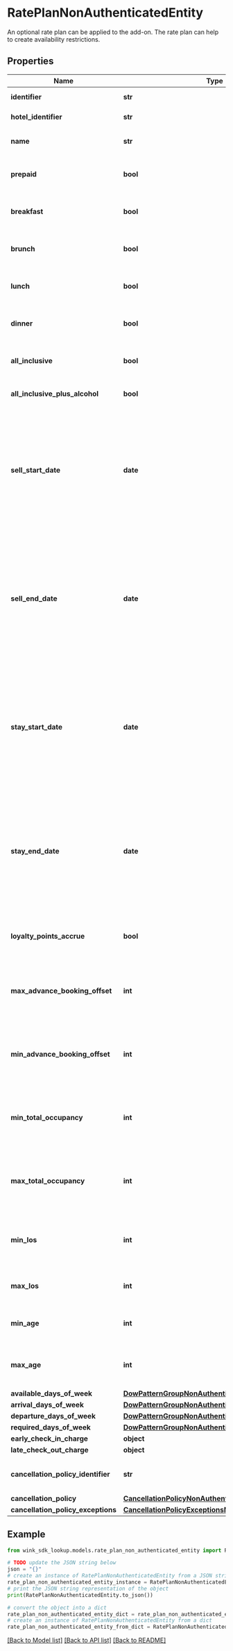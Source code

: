 # RatePlanNonAuthenticatedEntity

An optional rate plan can be applied to the add-on. The rate plan can help to create availability restrictions.

## Properties

Name | Type | Description | Notes
------------ | ------------- | ------------- | -------------
**identifier** | **str** | Rate plan identifier | 
**hotel_identifier** | **str** | Hotel Identifier | 
**name** | **str** | Provides the name of the rate plan. | 
**prepaid** | **bool** | When true, indicates if the rate is a prepaid rate. | [default to False]
**breakfast** | **bool** | When true, indicates breakfast is included. | [default to False]
**brunch** | **bool** | When true, indicates brunch is included. | [default to False]
**lunch** | **bool** | When true, indicates lunch is included. | [default to False]
**dinner** | **bool** | When true, indicates dinner is included. | [default to False]
**all_inclusive** | **bool** | Everything included except alcohol | [default to False]
**all_inclusive_plus_alcohol** | **bool** | Everything included with alcohol | [default to False]
**sell_start_date** | **date** | Set a start date for when to start selling this rate. When sellStartDate and sellEndDate are set, this rate is only available for sale within that date range. | [optional] 
**sell_end_date** | **date** | Set an end date for when to finish selling this rate. When sellStartDate and sellEndDate are set, this rate is only available for sale within that date range. | [optional] 
**stay_start_date** | **date** | Set a start date for when the guest can visit. When stayStartDate and stayEndDate are set, this rate is only available for stay within that date range. | [optional] 
**stay_end_date** | **date** | Set an end date for when the guest can visit. When stayStartDate and stayEndDate are set, this rate is only available for stay within that date range. | [optional] 
**loyalty_points_accrue** | **bool** | Property honors loyalty points with this rate plan. | [optional] [default to False]
**max_advance_booking_offset** | **int** | Maximum days before the arrival date for which this rate plan may be booked. | [optional] 
**min_advance_booking_offset** | **int** | Minimum days before the arrival date for which this rate plan may be booked. | [optional] 
**min_total_occupancy** | **int** | Defines the minimum number of total occupants required for this rate plan. | [optional] 
**max_total_occupancy** | **int** | Defines the maximum number of total occupants required for this rate plan. | [optional] 
**min_los** | **int** | Indicates the minimum length of stay required for this rate plan. | [optional] 
**max_los** | **int** | Indicates the maximum length of stay. | [optional] 
**min_age** | **int** | The minimum age to qualify for this rate plan. | [optional] 
**max_age** | **int** | The maximum age to qualify for this rate plan. | [optional] 
**available_days_of_week** | [**DowPatternGroupNonAuthenticatedEntity**](DowPatternGroupNonAuthenticatedEntity.md) |  | [optional] 
**arrival_days_of_week** | [**DowPatternGroupNonAuthenticatedEntity**](DowPatternGroupNonAuthenticatedEntity.md) |  | [optional] 
**departure_days_of_week** | [**DowPatternGroupNonAuthenticatedEntity**](DowPatternGroupNonAuthenticatedEntity.md) |  | [optional] 
**required_days_of_week** | [**DowPatternGroupNonAuthenticatedEntity**](DowPatternGroupNonAuthenticatedEntity.md) |  | [optional] 
**early_check_in_charge** | **object** |  | [optional] 
**late_check_out_charge** | **object** |  | [optional] 
**cancellation_policy_identifier** | **str** | The cancellation policy for this rate plan. | 
**cancellation_policy** | [**CancellationPolicyNonAuthenticatedEntity**](CancellationPolicyNonAuthenticatedEntity.md) |  | [optional] 
**cancellation_policy_exceptions** | [**CancellationPolicyExceptionsNonAuthenticatedEntity**](CancellationPolicyExceptionsNonAuthenticatedEntity.md) |  | [optional] 

## Example

```python
from wink_sdk_lookup.models.rate_plan_non_authenticated_entity import RatePlanNonAuthenticatedEntity

# TODO update the JSON string below
json = "{}"
# create an instance of RatePlanNonAuthenticatedEntity from a JSON string
rate_plan_non_authenticated_entity_instance = RatePlanNonAuthenticatedEntity.from_json(json)
# print the JSON string representation of the object
print(RatePlanNonAuthenticatedEntity.to_json())

# convert the object into a dict
rate_plan_non_authenticated_entity_dict = rate_plan_non_authenticated_entity_instance.to_dict()
# create an instance of RatePlanNonAuthenticatedEntity from a dict
rate_plan_non_authenticated_entity_from_dict = RatePlanNonAuthenticatedEntity.from_dict(rate_plan_non_authenticated_entity_dict)
```
[[Back to Model list]](../README.md#documentation-for-models) [[Back to API list]](../README.md#documentation-for-api-endpoints) [[Back to README]](../README.md)


